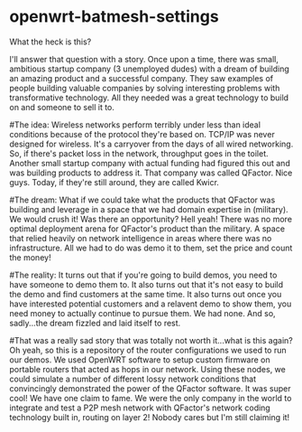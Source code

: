 # openwrt-batmesh-settings
What the heck is this?

I'll answer that question with a story.  Once upon a time, there was small, ambitious startup company (3 unemployed dudes) with a dream of building an amazing product and a successful company.  They saw examples of people building valuable companies by solving interesting problems with transformative technology.  All they needed was a great technology to build on and someone to sell it to.

#The idea:
Wireless networks perform terribly under less than ideal conditions because of the protocol they're based on. TCP/IP was never designed for wireless.  It's a carryover from the days of all wired networking.  So, if there's packet loss in the network, throughput goes in the toilet.  Another small startup company with actual funding had figured this out and was building products to address it.  That company was called QFactor.  Nice guys. Today, if they're still around, they are called Kwicr.

#The dream:
What if we could take what the products that QFactor was building and leverage in a space that we had domain expertise in (military).  We would crush it!  Was there an opportunity?  Hell yeah! There was no more optimal deployment arena for QFactor's product than the military.  A space that relied heavily on network intelligence in areas where there was no infrastructure.  All we had to do was demo it to them, set the price and count the money!


#The reality:
It turns out that if you're going to build demos, you need to have someone to demo them to.  It also turns out that it's not easy to build the demo and find customers at the same time.  It also turns out once you have interested potential customers and a relavent demo to show them, you need money to actually continue to pursue them.  We had none.  And so, sadly...the dream fizzled and laid itself to rest.

#That was a really sad story that was totally not worth it...what is this again?
Oh yeah, so this is a repository of the router configurations we used to run our demos.  We used OpenWRT software to setup custom firmware on portable routers that acted as hops in our network.  Using these nodes, we could simulate a number of different lossy network conditions that convincingly demonstrated the power of the QFactor software.  It was super cool!  We have one claim to fame.  We were the only company in the world to integrate and test a P2P mesh network with QFactor's network coding technology built in, routing on layer 2!  Nobody cares but I'm still claiming it!
